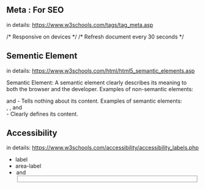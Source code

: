 ## Meta : For SEO
in details: https://www.w3schools.com/tags/tag_meta.asp

<head>
  <meta charset="UTF-8">
  <meta name="description" content="Free Web tutorials">
  <meta name="keywords" content="HTML, CSS, JavaScript">
  <meta name="author" content="John Doe">
  <meta name="viewport" content="width=device-width, initial-scale=1.0">     /* Responsive on devices */     
  <meta http-equiv="refresh" content="30">                                   /* Refresh document every 30 seconds */
</head> 

## Sementic Element
in details: https://www.w3schools.com/html/html5_semantic_elements.asp

Semantic Element:
A semantic element clearly describes its meaning to both the browser and the developer.
Examples of non-semantic elements: <div> and <span> - Tells nothing about its content.
Examples of semantic elements: <form>, <table>, and <article> - Clearly defines its content.

## Accessibility
in details: https://www.w3schools.com/accessibility/accessibility_labels.php
  - label
  - area-label
  - <legend> and <fieldset>
